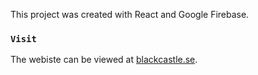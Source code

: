 This project was created with React and Google Firebase.

### `Visit`

The webiste can be viewed at [blackcastle.se](https://blackcastle.se/).
